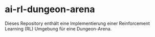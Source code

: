 # ai-rl-dungeon-arena
Dieses Repository enthält eine Implementierung einer Reinforcement Learning (RL) Umgebung für eine Dungeon-Arena.
